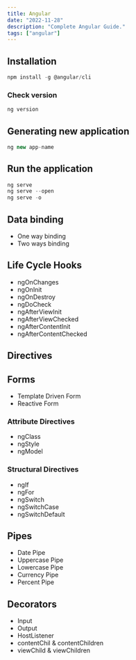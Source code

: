 ```yaml
---
title: Angular
date: "2022-11-28"
description: "Complete Angular Guide."
tags: ["angular"]
---
```


## Installation

```jsx
npm install -g @angular/cli
```

### Check version

```jsx
ng version
```

## Generating new application

```jsx
ng new app-name
```

## Run the application

```jsx
ng serve
ng serve --open
ng serve -o
```

## Data binding

- One way binding
- Two ways binding

## Life Cycle Hooks

- ngOnChanges
- ngOnInit
- ngOnDestroy
- ngDoCheck
- ngAfterViewInit
- ngAfterViewChecked
- ngAfterContentInit
- ngAfterContentChecked

## Directives

## Forms

- Template Driven Form
- Reactive Form

### Attribute Directives

- ngClass
- ngStyle
- ngModel

### Structural Directives

- ngIf
- ngFor
- ngSwitch
- ngSwitchCase
- ngSwitchDefault

## Pipes

- Date Pipe
- Uppercase Pipe
- Lowercase Pipe
- Currency Pipe
- Percent Pipe

## Decorators

- Input
- Output
- HostListener
- contentChil & contentChildren
- viewChild & viewChildren
